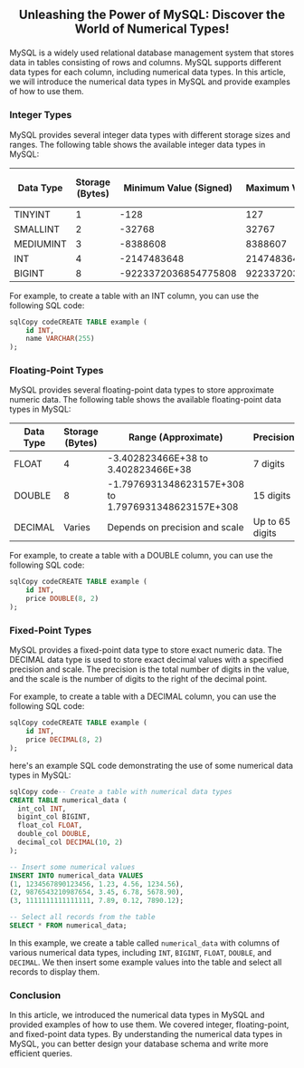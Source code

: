 ## <p align="center"> Unleashing the Power of MySQL: Discover the World of Numerical Types! </p>



MySQL is a widely used relational database management system that stores data in tables consisting of rows and columns. MySQL supports different data types for each column, including numerical data types. In this article, we will introduce the numerical data types in MySQL and provide examples of how to use them.

### Integer Types

MySQL provides several integer data types with different storage sizes and ranges. The following table shows the available integer data types in MySQL:

| Data Type | Storage (Bytes) | Minimum Value (Signed) | Maximum Value (Signed) | Minimum Value (Unsigned) | Maximum Value (Unsigned) |
| --------- | --------------- | ---------------------- | ---------------------- | ------------------------ | ------------------------ |
| TINYINT   | 1               | -128                   | 127                    | 0                        | 255                      |
| SMALLINT  | 2               | -32768                 | 32767                  | 0                        | 65535                    |
| MEDIUMINT | 3               | -8388608               | 8388607                | 0                        | 16777215                 |
| INT       | 4               | -2147483648            | 2147483647             | 0                        | 4294967295               |
| BIGINT    | 8               | -9223372036854775808   | 9223372036854775807    | 0                        | 18446744073709551615     |

For example, to create a table with an INT column, you can use the following SQL code:

```sql
sqlCopy codeCREATE TABLE example (
    id INT,
    name VARCHAR(255)
);
```

### Floating-Point Types

MySQL provides several floating-point data types to store approximate numeric data. The following table shows the available floating-point data types in MySQL:

| Data Type | Storage (Bytes) | Range (Approximate)                                 | Precision       |
| --------- | --------------- | --------------------------------------------------- | --------------- |
| FLOAT     | 4               | -3.402823466E+38 to 3.402823466E+38                 | 7 digits        |
| DOUBLE    | 8               | -1.7976931348623157E+308 to 1.7976931348623157E+308 | 15 digits       |
| DECIMAL   | Varies          | Depends on precision and scale                      | Up to 65 digits |

For example, to create a table with a DOUBLE column, you can use the following SQL code:

```sql
sqlCopy codeCREATE TABLE example (
    id INT,
    price DOUBLE(8, 2)
);
```

### Fixed-Point Types

MySQL provides a fixed-point data type to store exact numeric data. The DECIMAL data type is used to store exact decimal values with a specified precision and scale. The precision is the total number of digits in the value, and the scale is the number of digits to the right of the decimal point.

For example, to create a table with a DECIMAL column, you can use the following SQL code:

```sql
sqlCopy codeCREATE TABLE example (
    id INT,
    price DECIMAL(8, 2)
);
```

 here's an example SQL code demonstrating the use of some numerical data types in MySQL:

```sql
sqlCopy code-- Create a table with numerical data types
CREATE TABLE numerical_data (
  int_col INT,
  bigint_col BIGINT,
  float_col FLOAT,
  double_col DOUBLE,
  decimal_col DECIMAL(10, 2)
);

-- Insert some numerical values
INSERT INTO numerical_data VALUES 
(1, 1234567890123456, 1.23, 4.56, 1234.56),
(2, 9876543210987654, 3.45, 6.78, 5678.90),
(3, 1111111111111111, 7.89, 0.12, 7890.12);

-- Select all records from the table
SELECT * FROM numerical_data;
```

In this example, we create a table called `numerical_data` with columns of various numerical data types, including `INT`, `BIGINT`, `FLOAT`, `DOUBLE`, and `DECIMAL`. We then insert some example values into the table and select all records to display them.



### Conclusion

In this article, we introduced the numerical data types in MySQL and provided examples of how to use them. We covered integer, floating-point, and fixed-point data types. By understanding the numerical data types in MySQL, you can better design your database schema and write more efficient queries.
